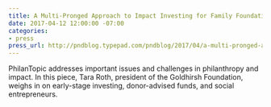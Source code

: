 ```yaml
---
title: A Multi-Pronged Approach to Impact Investing for Family Foundations
date: 2017-04-12 12:00:00 -07:00
categories:
- press
press_url: http://pndblog.typepad.com/pndblog/2017/04/a-multi-pronged-approach-to-impact-investing-for-family-foundations.html?
---
```


PhilanTopic addresses important issues and challenges in philanthropy and impact. In this piece, Tara Roth, president of the Goldhirsh Foundation, weighs in on early-stage investing, donor-advised funds, and social entrepreneurs.
